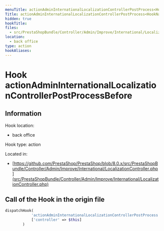 ```yaml
---
menuTitle: actionAdminInternationalLocalizationControllerPostProcess<HookName>Before
Title: actionAdminInternationalLocalizationControllerPostProcess<HookName>Before
hidden: true
hookTitle: 
files:
  - src/PrestaShopBundle/Controller/Admin/Improve/International/LocalizationController.php
location:
  - back office
type: action
hookAliases:
---
```


# Hook actionAdminInternationalLocalizationControllerPostProcess<HookName>Before

## Information

Hook location:
  - back office

Hook type: action

Located in: 
  - [https://github.com/PrestaShop/PrestaShop/blob/8.0.x/src/PrestaShopBundle/Controller/Admin/Improve/International/LocalizationController.php](src/PrestaShopBundle/Controller/Admin/Improve/International/LocalizationController.php)

## Call of the Hook in the origin file

```php
dispatchHook(
            'actionAdminInternationalLocalizationControllerPostProcess' . $hookName . 'Before',
            ['controller' => $this]
        )
```